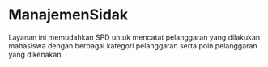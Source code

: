 # ManajemenSidak
 Layanan ini memudahkan SPD untuk mencatat pelanggaran yang dilakukan mahasiswa dengan berbagai kategori pelanggaran serta poin pelanggaran yang dikenakan.
